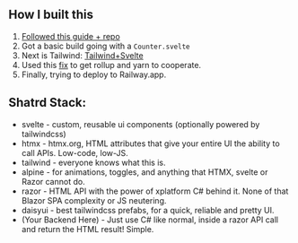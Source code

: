 ## How I built this

1. [Followed this guide + repo](https://khalidabuhakmeh.com/add-svelte-to-aspnet-core-projects)
2. Got a basic build going with a `Counter.svelte`
3. Next is
   Tailwind: [Tailwind+Svelte](https://medium.com/@mdwikycahyo/how-to-set-up-svelte-using-vite-and-tailwind-css-617040ebccec)
4. Used this [fix](https://github.com/rollup/rollup/issues/4446) to get rollup and yarn to cooperate.
5. Finally, trying to deploy to Railway.app.

## Shatrd Stack:

* svelte - custom, reusable ui components (optionally powered by tailwindcss)
* htmx - htmx.org, HTML attributes that give your entire UI the ability to call APIs. Low-code, low-JS.
* tailwind - everyone knows what this is.
* alpine - for animations, toggles, and anything that HTMX, svelte or Razor cannot do.
* razor - HTML API with the power of xplatform C# behind it. None of that Blazor SPA complexity or JS neutering.
* daisyui - best tailwindcss prefabs, for a quick, reliable and pretty UI.
* (Your Backend Here) - Just use C# like normal, inside a razor API call and return the HTML result!  Simple.